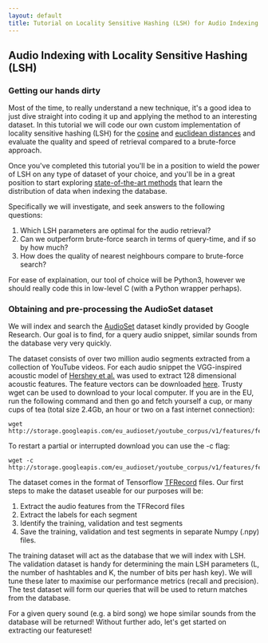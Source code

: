 ```yaml
---
layout: default
title: Tutorial on Locality Sensitive Hashing (LSH) for Audio Indexing and Retrieval
---
```


## Audio Indexing with Locality Sensitive Hashing (LSH)

### Getting our hands dirty

Most of the time, to really understand a new technique, it's a good idea to just dive straight into coding it up and applying the method to an interesting dataset. In this tutorial we will code our own custom implementation of locality sensitive hashing (LSH) for the [cosine](https://en.wikipedia.org/wiki/Cosine_similarity) and [euclidean distances](https://en.wikipedia.org/wiki/Euclidean_distance) and evaluate the quality and speed of retrieval compared to a brute-force approach.

Once you've completed this tutorial you'll be in a position to wield the power of LSH on any type of dataset of your choice, and you'll be in a great position to start exploring [state-of-the-art methods](https://learning2hash.github.io/papers.html) that learn the distribution of data when indexing the database.

Specifically we will investigate, and seek answers to the following questions:

1. Which LSH parameters are optimal for the audio retrieval?
2. Can we outperform brute-force search in terms of query-time, and if so by how much?
3. How does the quality of nearest neighbours compare to brute-force search?

For ease of explaination, our tool of choice will be Python3, however we should really code this in low-level C (with a Python wrapper perhaps).

### Obtaining and pre-processing the AudioSet dataset

We will index and search the [AudioSet](https://research.google.com/audioset/) dataset kindly provided by Google Research. Our goal is to find, for a query audio snippet, similar sounds from the database very very quickly.

The dataset consists of over two million audio segments extracted from a collection of YouTube videos. For each audio snippet the VGG-inspired acoustic model of [Hershey et al.](https://ai.google/research/pubs/pub45611) was used to extract
128 dimensional acoustic features. The feature vectors can be downloaded [here](https://research.google.com/audioset/download.html). Trusty wget can be used to download to your local computer. If you are in the EU, run the following command
and then go and fetch yourself a cup, or many cups of tea (total size 2.4Gb, an hour or two on a fast internet connection):

```linux
wget http://storage.googleapis.com/eu_audioset/youtube_corpus/v1/features/features.tar.gz
```

To restart a partial or interrupted download you can use the -c flag:

```linux
wget -c http://storage.googleapis.com/eu_audioset/youtube_corpus/v1/features/features.tar.gz
```

The dataset comes in the format of Tensorflow [TFRecord](https://www.tensorflow.org/tutorials/load_data/tf_records) files. Our first steps to make
the dataset useable for our purposes will be:

1. Extract the audio features from the TFRecord files
2. Extract the labels for each segment
3. Identify the training, validation and test segments
4. Save the training, validation and test segments in separate Numpy (.npy) files.

The training dataset will act as the database that we will index with LSH. The validation dataset is handy for determining the main LSH parameters
(L, the number of hashtables and K, the number of bits per hash key). We will tune these later to maximise our performance metrics (recall and
precision). The test dataset will form our queries that will be used to return matches
from the database.

For a given query sound (e.g. a bird song) we hope similar sounds from the database will be returned! Without further ado, let's get started on extracting
our featureset!

